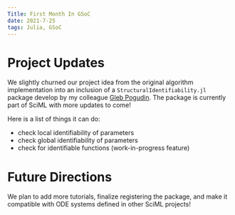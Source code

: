 ```yaml
---
Title: First Month In GSoC
date: 2021-7-25
tags: Julia, GSoC
---
```


# Project Updates

We slightly churned our project idea from the original algorithm implementation into an inclusion of a `StructuralIdentifiability.jl` package develop by my colleague [Gleb Pogudin](https://pogudingleb.github.io/). The package is currently part of SciML with more updates to come!

Here is a list of things it can do:

- check local identifiability of parameters
- check global identifiability of parameters
- check for identifiable functions (work-in-progress feature)

# Future Directions

We plan to add more tutorials, finalize registering the package, and make it compatible with ODE systems defined in other SciML projects!
